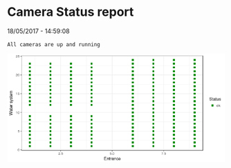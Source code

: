 Camera Status report
================
18/05/2017 - 14:59:08

    All cameras are up and running

![](camreport_files/figure-markdown_github/unnamed-chunk-2-1.png)
